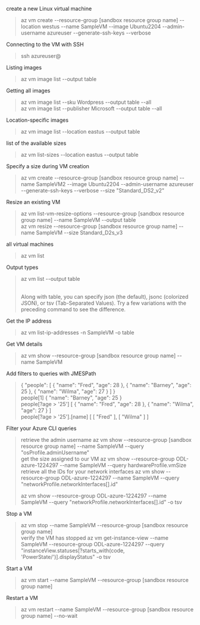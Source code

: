 create a new Linux virtual machine
<blockquote>
az vm create --resource-group [sandbox resource group name] --location westus --name SampleVM --image Ubuntu2204 --admin-username azureuser --generate-ssh-keys --verbose
</blockquote>

Connecting to the VM with SSH
<blockquote>
ssh azureuser@<public-ip-address>
</blockquote>

Listing images
<blockquote>
az vm image list --output table
</blockquote>

Getting all images
<blockquote>
az vm image list --sku Wordpress --output table --all
<br>az vm image list --publisher Microsoft --output table --all
</blockquote>

Location-specific images
<blockquote>
az vm image list --location eastus --output table
</blockquote>

list of the available sizes
<blockquote>
az vm list-sizes --location eastus --output table
</blockquote>

Specify a size during VM creation
<blockquote>
az vm create --resource-group [sandbox resource group name] --name SampleVM2 --image Ubuntu2204 --admin-username azureuser --generate-ssh-keys --verbose --size "Standard_DS2_v2"
</blockquote>

Resize an existing VM
<blockquote>
az vm list-vm-resize-options --resource-group [sandbox resource group name] --name SampleVM --output table
<br>az vm resize --resource-group [sandbox resource group name] --name SampleVM --size Standard_D2s_v3
</blockquote>

all virtual machines
<blockquote>
az vm list
</blockquote>

Output types
<blockquote>
az vm list --output table

<br>Along with table, you can specify json (the default), jsonc (colorized JSON), or tsv (Tab-Separated Values). Try a few variations with the preceding command to see the difference.
</blockquote>

Get the IP address
<blockquote>
az vm list-ip-addresses -n SampleVM -o table
</blockquote>

Get VM details
<blockquote>
az vm show --resource-group [sandbox resource group name] --name SampleVM
</blockquote>

Add filters to queries with JMESPath
<blockquote>
{
  "people": [
    {
      "name": "Fred",
      "age": 28
    },
    {
      "name": "Barney",
      "age": 25
    },
    {
      "name": "Wilma",
      "age": 27
    }
  ]
}

<br>
people[1] 
{
    "name": "Barney",
    "age": 25
}

<br>
people[?age > '25']
[
  {
    "name": "Fred",
    "age": 28
  },
  {
    "name": "Wilma",
    "age": 27
  }
]

<br>
people[?age > '25'].[name]
[
  [
    "Fred"
  ],
  [
    "Wilma"
  ]
]
</blockquote>

Filter your Azure CLI queries
<blockquote>
retrieve the admin username
az vm show --resource-group [sandbox resource group name] --name SampleVM --query "osProfile.adminUsername"

<br>
 get the size assigned to our VM
az vm show --resource-group ODL-azure-1224297 --name SampleVM --query hardwareProfile.vmSize

<br>
retrieve all the IDs for your network interfaces
az vm show --resource-group ODL-azure-1224297 --name SampleVM --query "networkProfile.networkInterfaces[].id"

az vm show --resource-group ODL-azure-1224297 --name SampleVM --query "networkProfile.networkInterfaces[].id" -o tsv
</blockquote>

Stop a VM
<blockquote>
az vm stop --name SampleVM --resource-group [sandbox resource group name]

<br>
verify the VM has stopped
az vm get-instance-view --name SampleVM --resource-group ODL-azure-1224297 --query "instanceView.statuses[?starts_with(code, 'PowerState/')].displayStatus" -o tsv
</blockquote>

Start a VM
<blockquote>
az vm start --name SampleVM --resource-group [sandbox resource group name]
</blockquote>

Restart a VM
<blockquote>
az vm restart  --name SampleVM --resource-group [sandbox resource group name] --no-wait
</blockquote>

<blockquote>
</blockquote>

<blockquote>
</blockquote>

<blockquote>
</blockquote>
